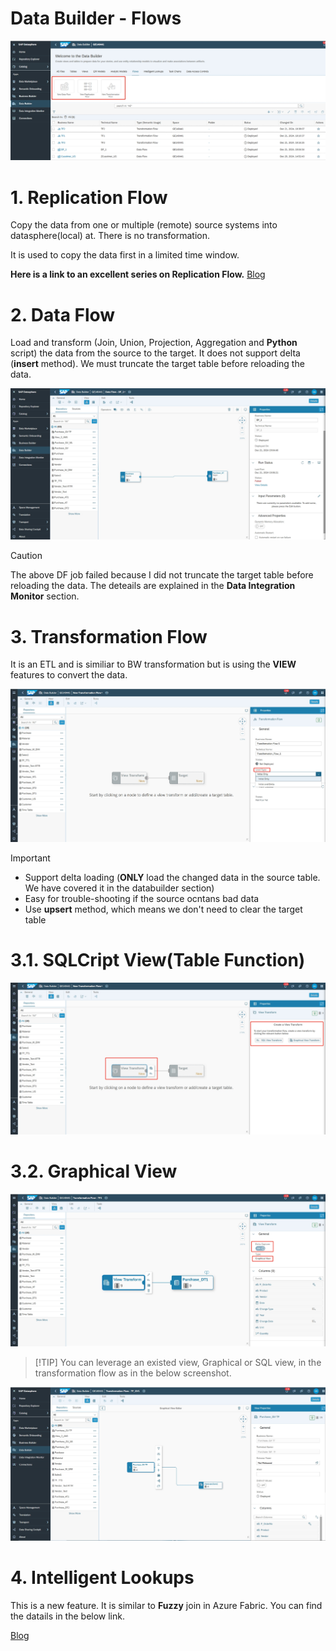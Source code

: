 #  Data Builder - Flows

![alt text](/DataBuilder/images/Flows.png?raw=true)

# 1. Replication Flow 

Copy the data from one or multiple (remote) source systems into datasphere(local) at. There is no transformation.

It is used to copy the data first in a limited time window.

**Here is a link to an excellent series on Replication Flow.** [Blog](https://community.sap.com/t5/technology-blogs-by-sap/replication-flow-blog-series-part-1-overview/ba-p/13581472)


# 2. Data Flow 

Load and transform (Join, Union, Projection, Aggregation and **Python** script) the data from the source to the target. It does not support delta (**insert** method). We must truncate the target table before reloading the data.

![alt text](/DataBuilder/images/Flow_DF.png?raw=true)

> [!CAUTION]
> The above DF job failed because I did not truncate the target table before reloading the data. The deteails are explained in the **Data Integration Monitor** section.

# 3. Transformation Flow 

It is an ETL and is similiar to BW transformation but is using the **VIEW** features to convert the data.

![alt text](/DataBuilder/images/Flow_TF1.png?raw=true)

> [!IMPORTANT] 
> - Support delta loading (**ONLY** load the changed data in the source table. We have covered it in the databuilder section)  
> - Easy for trouble-shooting if the source ocntans bad data
> - Use **upsert** method, which means we don't need to clear the target table

# 3.1. SQLCript View(Table Function)

![alt text](/DataBuilder/images/Flow_TF2.png?raw=true)

# 3.2. Graphical View

![alt text](/DataBuilder/images/Flow_GV1.png?raw=true)
>  [!TIP]
> You can leverage an existed view, Graphical or SQL view, in the transformation flow as in the below screenshot.

![alt text](/DataBuilder/images/Flow_GV2.png?raw=true)

# 4. Intelligent Lookups

This is a new feature. It is similar to **Fuzzy** join in Azure Fabric. You can find the datails in the below link.

[Blog]( https://community.sap.com/t5/technology-blogs-by-sap/sap-datasphere-intelligent-lookup-series-what-is-a-fuzzy-match-and-why/ba-p/13558732)
